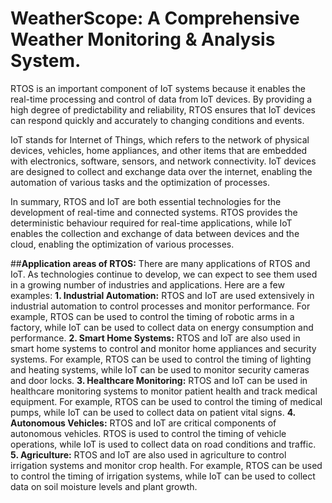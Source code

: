 # **WeatherScope: A Comprehensive Weather Monitoring & Analysis System.**
RTOS is an important component of IoT systems because it enables the real-time processing and control of data from IoT devices. 
By providing a high degree of predictability and reliability, RTOS ensures that IoT devices can respond quickly and accurately to changing conditions and events.

IoT stands for Internet of Things, which refers to the network of physical devices, vehicles, home appliances, and other items that are embedded with electronics, software, sensors, and network connectivity. IoT devices are designed to collect and exchange data over the internet, enabling the automation of various tasks and the optimization of processes.

In summary, RTOS and IoT are both essential technologies for the development of real-time and connected systems. 
RTOS provides the deterministic behaviour required for real-time applications, while IoT enables the collection and exchange of data between devices and the cloud, enabling the optimization of various processes.

##**Application areas of RTOS:**
There are many applications of RTOS and IoT. As technologies continue to develop, we can expect to see them used in a growing number of industries and applications. Here are a few examples:
**1. Industrial Automation:** RTOS and IoT are used extensively in industrial automation to control processes and monitor performance. For example, RTOS can be used to control the timing of robotic arms in a factory, while IoT can be used to collect data on energy consumption and performance.
**2. Smart Home Systems:** RTOS and IoT are also used in smart home systems to control and monitor home appliances and security systems. For example, RTOS can be used to control the timing of lighting and heating systems, while IoT can be used to monitor security cameras and door locks.
**3. Healthcare Monitoring:** RTOS and IoT can be used in healthcare monitoring systems to monitor patient health and track medical equipment. For example, RTOS can be used to control the timing of medical pumps, while IoT can be used to collect data on patient vital signs.
**4. Autonomous Vehicles:** RTOS and IoT are critical components of autonomous vehicles. RTOS is used to control the timing of vehicle operations, while IoT is used to collect data on road conditions and traffic.
**5. Agriculture:** RTOS and IoT are also used in agriculture to control irrigation systems and monitor crop health. For example, RTOS can be used to control the timing of irrigation systems, while IoT can be used to collect data on soil moisture levels and plant growth.
